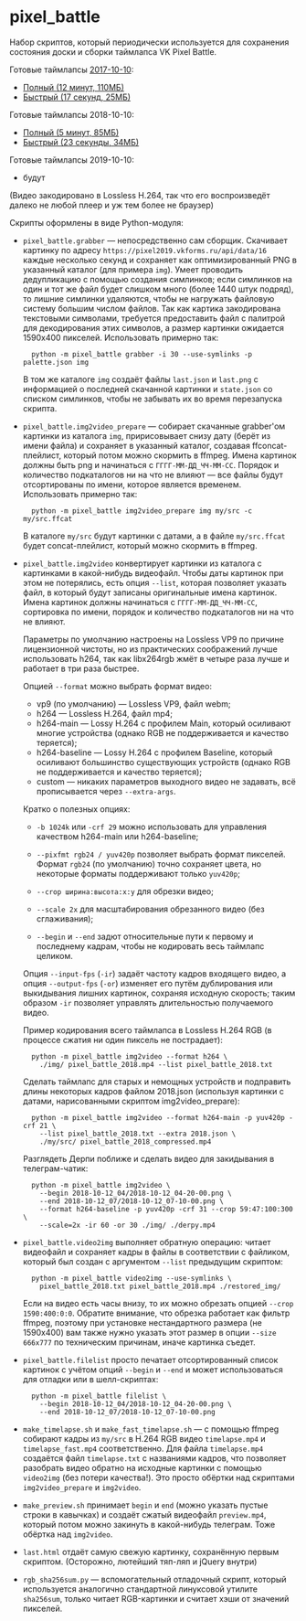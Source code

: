 # pixel_battle

Набор скриптов, который периодически используется для сохранения состояния
доски и сборки таймлапса VK Pixel Battle.

Готовые таймлапсы [2017-10-10](http://telegra.ph/Polnaya-istoriya-pervoj-pikselnoj-vojny-VKontakte-10-13):

*  [Полный (12 минут, 110МБ)](https://andreymal.org/files/pixel_battle/timelapse.mp4)
*  [Быстрый (17 секунд, 25МБ)](https://andreymal.org/files/pixel_battle/timelapse_fast.mp4)

Готовые таймлапсы 2018-10-10:

*  [Полный (5 минут, 85МБ)](https://andreymal.org/files/pixel_battle/timelapse_2018-10-10.mp4)
*  [Быстрый (23 секунды, 34МБ)](https://andreymal.org/files/pixel_battle/timelapse_2018-10-10_fast.mp4)

Готовые таймлапсы 2019-10-10:

* будут

(Видео закодировано в Lossless H.264, так что его воспроизведёт далеко не любой
плеер и уж тем более не браузер)

Скрипты оформлены в виде Python-модуля:

* `pixel_battle.grabber` — непосредственно сам сборщик. Скачивает картинку
  по адресу `https://pixel2019.vkforms.ru/api/data/16` каждые несколько секунд
  и сохраняет как оптимизированный PNG в указанный каталог (для примера `img`).
  Умеет проводить дедупликацию с помощью создания симлинков; если симлинков
  на один и тот же файл будет слишком много (более 1440 штук подряд),
  то лишние симлинки удаляются, чтобы не нагружать файловую систему большим
  числом файлов. Так как картика закодирована текстовыми символами, требуется
  предоставить файл с палитрой для декодирования этих символов, а размер
  картинки ожидается 1590x400 пикселей. Использовать примерно так:

        python -m pixel_battle grabber -i 30 --use-symlinks -p palette.json img

  В том же каталоге `img` создаёт файлы `last.json` и `last.png` с информацией
  о последней скачанной картинки и `state.json` со списком симлинков, чтобы
  не забывать их во время перезапуска скрипта.

* `pixel_battle.img2video_prepare` — собирает скачанные grabber'ом картинки из
  каталога `img`, пририсовывает снизу дату (берёт из имени файла) и сохраняет
  в указанный каталог, создавая ffconcat-плейлист, который потом можно скормить
  в ffmpeg. Имена картинок должны быть png и начинаться с `ГГГГ-ММ-ДД_ЧЧ-ММ-СС`.
  Порядок и количество подкаталогов ни на что не влияют — все файлы будут
  отсортированы по имени, которое является временем. Использовать примерно так:

        python -m pixel_battle img2video_prepare img my/src -c my/src.ffcat

  В каталоге `my/src` будут картинки с датами, а в файле `my/src.ffcat` будет
  concat-плейлист, который можно скормить в ffmpeg.

* `pixel_battle.img2video` конвертирует картинки из каталога с картинками
  в какой-нибудь видеофайл. Чтобы даты картинок при этом не потерялись,
  есть опция `--list`, которая позволяет указать файл, в который будут записаны
  оригинальные имена картинок.
  Имена картинок должны начинаться с `ГГГГ-ММ-ДД_ЧЧ-ММ-СС`, сортировка по имени,
  порядок и количество подкаталогов ни на что не влияют.

  Параметры по умолчанию настроены на Lossless VP9 по причине лицензионной
  чистоты, но из практических соображений лучше использовать h264, так как
  libx264rgb жмёт в четыре раза лучше и работает в три раза быстрее.

  Опцией `--format` можно выбрать формат видео:

  * vp9 (по умолчанию) — Lossless VP9, файл webm;
  * h264 — Lossless H.264, файл mp4;
  * h264-main — Lossy H.264 с профилем Main, который осиливают многие устройства
    (однако RGB не поддерживается и качество теряется);
  * h264-baseline — Lossy H.264 с профилем Baseline, который осиливают
    большинство существующих устройств (однако RGB не поддерживается и качество
    теряется);
  * custom — никаких параметров выходного видео не задавать, всё прописывается
    через `--extra-args`.

  Кратко о полезных опциях:

  * `-b 1024k` или `-crf 29` можно использовать для управления качеством
    h264-main или h264-baseline;

  * `--pixfmt rgb24 / yuv420p` позволяет выбрать формат пикселей. Формат `rgb24`
    (по умолчанию) точно сохраняет цвета, но некоторые форматы поддерживают
    только `yuv420p`;

  * `--crop ширина:высота:x:y` для обрезки видео;

  * `--scale 2x` для масштабирования обрезанного видео (без сглаживания);

  * `--begin` и `--end` задют относительные пути к первому и последнему кадрам,
    чтобы не кодировать весь таймлапс целиком.

  Опция `--input-fps` (`-ir`) задаёт частоту кадров входящего видео, а опция
  `--output-fps` (`-or`) изменяет его путём дублирования или выкидывания лишних
  картинок, сохраняя исходную скорость; таким образом `-ir` позволяет управлять
  длительностью получаемого видео.

  Пример кодирования всего таймлапса в Lossless H.264 RGB (в процессе сжатия
  ни один пиксель не пострадает):

        python -m pixel_battle img2video --format h264 \
          ./img/ pixel_battle_2018.mp4 --list pixel_battle_2018.txt

  Сделать таймлапс для старых и немощных устройств и подправить длины
  некоторых кадров файлом 2018.json (используя картинки с датами, нарисованными
  скриптом img2video_prepare):

        python -m pixel_battle img2video --format h264-main -p yuv420p -crf 21 \
          --list pixel_battle_2018.txt --extra 2018.json \
          ./my/src/ pixel_battle_2018_compressed.mp4

  Разглядеть Дерпи поближе и сделать видео для закидывания в телеграм-чатик:

        python -m pixel_battle img2video \
          --begin 2018-10-12_04/2018-10-12_04-20-00.png \
          --end 2018-10-12_07/2018-10-12_07-10-00.png \
          --format h264-baseline -p yuv420p -crf 31 --crop 59:47:100:300 \
          --scale=2x -ir 60 -or 30 ./img/ ./derpy.mp4

* `pixel_battle.video2img` выполняет обратную операцию: читает видеофайл
  и сохраняет кадры в файлы в соответствии с файликом, который был создан
  с аргументом `--list` предыдущим скриптом:

        python -m pixel_battle video2img --use-symlinks \
          pixel_battle_2018.txt pixel_battle_2018.mp4 ./restored_img/

  Если на видео есть часы внизу, то их можно обрезать опцией
  `--crop 1590:400:0:0`. Обратите внимание, что обрезка работает как фильтр
  ffmpeg, поэтому при установке нестандартного размера (не 1590x400) вам также
  нужно указать этот размер в опции `--size 666x777` по техническим причинам,
  иначе картинка съедет.

* `pixel_battle.filelist` просто печатает отсортированный список картинок
  с учётом опций `--begin` и `--end` и может использоваться для отладки или
  в шелл-скриптах:

        python -m pixel_battle filelist \
          --begin 2018-10-12_04/2018-10-12_04-20-00.png \
          --end 2018-10-12_07/2018-10-12_07-10-00.png

* `make_timelapse.sh` и `make_fast_timelapse.sh` — с помощью ffmpeg собирают
  кадры из `my/src` в H.264 RGB видео `timelapse.mp4` и
  `timelapse_fast.mp4` соответственно. Для файла `timelapse.mp4` создаётся
  файл `timelapse.txt` с названиями кадров, что позволяет разобрать видео
  обратно на исходные картинки с помощью `video2img` (без потери качества!).
  Это просто обёртки над скриптами `img2video_prepare` и `img2video`.

* `make_preview.sh` принимает `begin` и `end` (можно указать пустые строки
  в кавычках) и создаёт сжатый видеофайл `preview.mp4`, который потом можно
  закинуть в какой-нибудь телеграм. Тоже обёртка над `img2video`.

* `last.html` отдаёт самую свежую картинку, сохранённую первым скриптом.
  (Осторожно, лютейший тяп-ляп и jQuery внутри)

* `rgb_sha256sum.py` — вспомогательный отладочный скрипт, который используется
  аналогично стандартной линуксовой утилите `sha256sum`, только читает
  RGB-картинки и считает хэши от значений пикселей.
